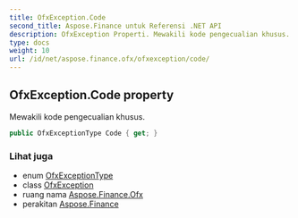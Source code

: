 ```yaml
---
title: OfxException.Code
second_title: Aspose.Finance untuk Referensi .NET API
description: OfxException Properti. Mewakili kode pengecualian khusus.
type: docs
weight: 10
url: /id/net/aspose.finance.ofx/ofxexception/code/
---
```

## OfxException.Code property

Mewakili kode pengecualian khusus.

```csharp
public OfxExceptionType Code { get; }
```

### Lihat juga

* enum [OfxExceptionType](../../ofxexceptiontype/)
* class [OfxException](../)
* ruang nama [Aspose.Finance.Ofx](../../ofxexception/)
* perakitan [Aspose.Finance](../../../)


